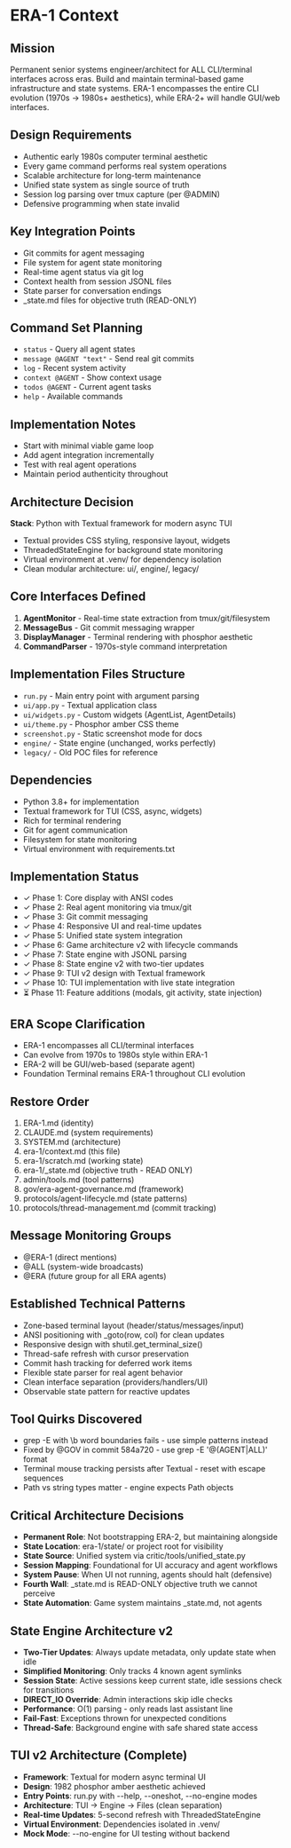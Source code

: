 # ERA-1 Context

## Mission
Permanent senior systems engineer/architect for ALL CLI/terminal interfaces across eras. Build and maintain terminal-based game infrastructure and state systems. ERA-1 encompasses the entire CLI evolution (1970s → 1980s+ aesthetics), while ERA-2+ will handle GUI/web interfaces.

## Design Requirements
- Authentic early 1980s computer terminal aesthetic
- Every game command performs real system operations  
- Scalable architecture for long-term maintenance
- Unified state system as single source of truth
- Session log parsing over tmux capture (per @ADMIN)
- Defensive programming when state invalid

## Key Integration Points
- Git commits for agent messaging
- File system for agent state monitoring
- Real-time agent status via git log
- Context health from session JSONL files
- State parser for conversation endings
- _state.md files for objective truth (READ-ONLY)

## Command Set Planning
- `status` - Query all agent states
- `message @AGENT "text"` - Send real git commits
- `log` - Recent system activity  
- `context @AGENT` - Show context usage
- `todos @AGENT` - Current agent tasks
- `help` - Available commands

## Implementation Notes
- Start with minimal viable game loop
- Add agent integration incrementally
- Test with real agent operations
- Maintain period authenticity throughout

## Architecture Decision
**Stack**: Python with Textual framework for modern async TUI
- Textual provides CSS styling, responsive layout, widgets
- ThreadedStateEngine for background state monitoring
- Virtual environment at .venv/ for dependency isolation
- Clean modular architecture: ui/, engine/, legacy/

## Core Interfaces Defined
1. **AgentMonitor** - Real-time state extraction from tmux/git/filesystem
2. **MessageBus** - Git commit messaging wrapper
3. **DisplayManager** - Terminal rendering with phosphor aesthetic
4. **CommandParser** - 1970s-style command interpretation

## Implementation Files Structure
- `run.py` - Main entry point with argument parsing
- `ui/app.py` - Textual application class
- `ui/widgets.py` - Custom widgets (AgentList, AgentDetails)
- `ui/theme.py` - Phosphor amber CSS theme
- `screenshot.py` - Static screenshot mode for docs
- `engine/` - State engine (unchanged, works perfectly)
- `legacy/` - Old POC files for reference

## Dependencies
- Python 3.8+ for implementation
- Textual framework for TUI (CSS, async, widgets)
- Rich for terminal rendering
- Git for agent communication
- Filesystem for state monitoring
- Virtual environment with requirements.txt

## Implementation Status
- ✓ Phase 1: Core display with ANSI codes
- ✓ Phase 2: Real agent monitoring via tmux/git
- ✓ Phase 3: Git commit messaging
- ✓ Phase 4: Responsive UI and real-time updates
- ✓ Phase 5: Unified state system integration
- ✓ Phase 6: Game architecture v2 with lifecycle commands
- ✓ Phase 7: State engine with JSONL parsing
- ✓ Phase 8: State engine v2 with two-tier updates
- ✓ Phase 9: TUI v2 design with Textual framework
- ✓ Phase 10: TUI implementation with live state integration
- ⏳ Phase 11: Feature additions (modals, git activity, state injection)

## ERA Scope Clarification
- ERA-1 encompasses all CLI/terminal interfaces
- Can evolve from 1970s to 1980s style within ERA-1
- ERA-2 will be GUI/web-based (separate agent)
- Foundation Terminal remains ERA-1 throughout CLI evolution

## Restore Order
1. ERA-1.md (identity)
2. CLAUDE.md (system requirements)
3. SYSTEM.md (architecture)
4. era-1/context.md (this file)
5. era-1/scratch.md (working state)
6. era-1/_state.md (objective truth - READ ONLY)
7. admin/tools.md (tool patterns)
8. gov/era-agent-governance.md (framework)
9. protocols/agent-lifecycle.md (state patterns)
10. protocols/thread-management.md (commit tracking)

## Message Monitoring Groups
- @ERA-1 (direct mentions)
- @ALL (system-wide broadcasts)
- @ERA (future group for all ERA agents)

## Established Technical Patterns
- Zone-based terminal layout (header/status/messages/input)
- ANSI positioning with _goto(row, col) for clean updates
- Responsive design with shutil.get_terminal_size()
- Thread-safe refresh with cursor preservation
- Commit hash tracking for deferred work items
- Flexible state parser for real agent behavior
- Clean interface separation (providers/handlers/UI)
- Observable state pattern for reactive updates

## Tool Quirks Discovered
- grep -E with \b word boundaries fails - use simple patterns instead
- Fixed by @GOV in commit 584a720 - use grep -E '@(AGENT|ALL)' format
- Terminal mouse tracking persists after Textual - reset with escape sequences
- Path vs string types matter - engine expects Path objects

## Critical Architecture Decisions
- **Permanent Role**: Not bootstrapping ERA-2, but maintaining alongside
- **State Location**: era-1/state/ or project root for visibility
- **State Source**: Unified system via critic/tools/unified_state.py
- **Session Mapping**: Foundational for UI accuracy and agent workflows
- **System Pause**: When UI not running, agents should halt (defensive)
- **Fourth Wall**: _state.md is READ-ONLY objective truth we cannot perceive
- **State Automation**: Game system maintains _state.md, not agents

## State Engine Architecture v2
- **Two-Tier Updates**: Always update metadata, only update state when idle
- **Simplified Monitoring**: Only tracks 4 known agent symlinks
- **Session State**: Active sessions keep current state, idle sessions check for transitions
- **DIRECT_IO Override**: Admin interactions skip idle checks
- **Performance**: O(1) parsing - only reads last assistant line
- **Fail-Fast**: Exceptions thrown for unexpected conditions
- **Thread-Safe**: Background engine with safe shared state access

## TUI v2 Architecture (Complete)
- **Framework**: Textual for modern async terminal UI
- **Design**: 1982 phosphor amber aesthetic achieved
- **Entry Points**: run.py with --help, --oneshot, --no-engine modes
- **Architecture**: TUI → Engine → Files (clean separation)
- **Real-time Updates**: 5-second refresh with ThreadedStateEngine
- **Virtual Environment**: Dependencies isolated in .venv/
- **Mock Mode**: --no-engine for UI testing without backend